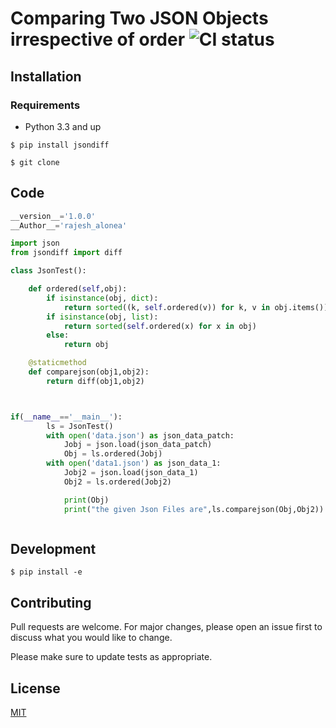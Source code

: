 # Comparing Two JSON Objects irrespective of order  ![CI status](https://img.shields.io/badge/build-passing-brightgreen.svg)

## Installation

### Requirements
* Python 3.3 and up

`$ pip install jsondiff`

`$ git clone `

## Code

```python
__version__='1.0.0'
__Author__='rajesh_alonea'

import json
from jsondiff import diff

class JsonTest():

    def ordered(self,obj):
        if isinstance(obj, dict):
            return sorted((k, self.ordered(v)) for k, v in obj.items())
        if isinstance(obj, list):
            return sorted(self.ordered(x) for x in obj)
        else:
            return obj

    @staticmethod
    def comparejson(obj1,obj2):
        return diff(obj1,obj2)



if(__name__=='__main__'):
        ls = JsonTest()
        with open('data.json') as json_data_patch:
            Jobj = json.load(json_data_patch)
            Obj = ls.ordered(Jobj)
        with open('data1.json') as json_data_1:
            Jobj2 = json.load(json_data_1)
            Obj2 = ls.ordered(Jobj2)

            print(Obj)
            print("the given Json Files are",ls.comparejson(Obj,Obj2))



```

## Development
```
$ pip install -e
```

## Contributing
Pull requests are welcome. For major changes, please open an issue first to discuss what you would like to change.

Please make sure to update tests as appropriate.

## License
[MIT]()

